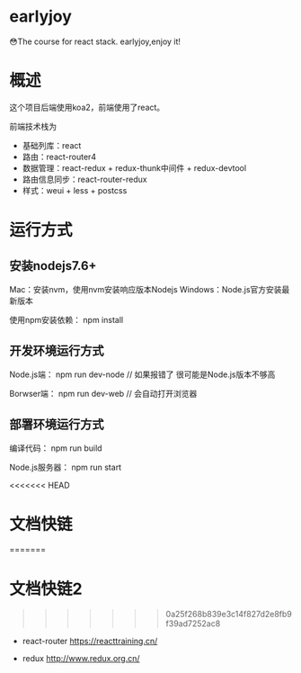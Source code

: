 # earlyjoy
😳The course for react stack. earlyjoy,enjoy it!

# 概述

这个项目后端使用koa2，前端使用了react。

前端技术栈为
- 基础列库：react
- 路由：react-router4
- 数据管理：react-redux + redux-thunk中间件 + redux-devtool
- 路由信息同步：react-router-redux
- 样式：weui + less + postcss

# 运行方式

## 安装nodejs7.6+
Mac：安装nvm，使用nvm安装响应版本Nodejs
Windows：Node.js官方安装最新版本

使用npm安装依赖：
npm install

## 开发环境运行方式
Node.js端：
npm run dev-node // 如果报错了 很可能是Node.js版本不够高

Borwser端：
npm run dev-web // 会自动打开浏览器

## 部署环境运行方式

编译代码：
npm run build

Node.js服务器：
npm run start

<<<<<<< HEAD
# 文档快链
=======
# 文档快链2
>>>>>>> 0a25f268b839e3c14f827d2e8fb9f39ad7252ac8

- react-router
https://reacttraining.cn/
  
- redux
http://www.redux.org.cn/
    



